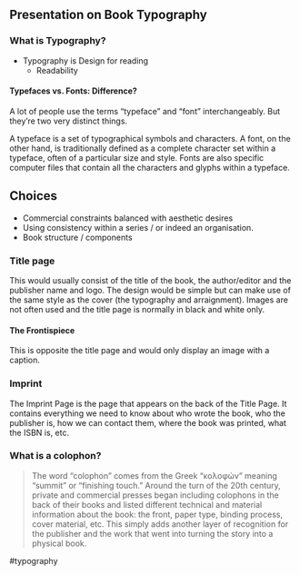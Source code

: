 ## Presentation on Book Typography

### What is Typography?

- Typography is Design for reading
	- Readability

#### Typefaces vs. Fonts: Difference?


A lot of people use the terms “typeface” and “font” interchangeably. But they’re two very distinct things. 

A typeface is a set of typographical symbols and characters.  A font, on the other hand, is traditionally defined as a complete character set within a typeface, often of a particular size and style. Fonts are also specific computer files that contain all the characters and glyphs within a typeface.

## Choices

- Commercial constraints balanced with aesthetic desires
- Using consistency within a series / or indeed an organisation.
- Book structure / components

### Title page
This would usually consist of the title of the book, the author/editor and the publisher name and logo. The design would be simple but can make use of the same style as the cover (the typography and arraignment). Images are not often used and the title page is normally in black and white only.

#### The Frontispiece
This is opposite the title page and would only display an image with a caption.

### Imprint

The Imprint Page is the page that appears on the back of the Title Page. It contains everything we need to know about who wrote the book, who the publisher is, how we can contact them, where the book was printed, what the ISBN is, etc.

### What is a colophon? 

> The word “colophon” comes from the Greek “κολοφών” meaning “summit” or “finishing touch.” Around the turn of the 20th century, private and commercial presses began including colophons in the back of their books and listed different technical and material information about the book: the front, paper type, binding process, cover material, etc. This simply adds another layer of recognition for the publisher and the work that went into turning the story into a physical book.




#typography 